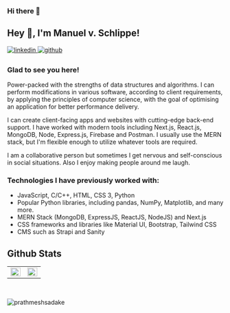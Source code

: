 ### Hi there 👋

## Hey 👋, I'm Manuel v. Schlippe!  
  

<a href="https://www.linkedin.com/in/manuel-v-schlippe-5979231a2/" target="_blank">
<img src=https://img.shields.io/badge/linkedin-%231E77B5.svg?&style=for-the-badge&logo=linkedin&logoColor=white alt=linkedin style="margin-bottom: 5px;" />
</a>
<a href="https://github.com/Manolo1987" target="_blank">
<img src=https://img.shields.io/badge/github-%2324292e.svg?&style=for-the-badge&logo=github&logoColor=white alt=github style="margin-bottom: 5px;" />
</a>
  
### Glad to see you here!  
Power-packed with the strengths of data structures and algorithms. I can perform modifications in various software, according to client requirements, by applying the principles of computer science, with the goal of optimising an application for better performance delivery.

I can create client-facing apps and websites with cutting-edge back-end support. I have worked with modern tools including Next.js, React.js, MongoDB, Node, Express.js, Firebase and Postman. I usually use the MERN stack, but I'm flexible enough to utilize whatever tools are required.

I am a collaborative person but sometimes I get nervous and self-conscious in social situations. Also I enjoy making people around me laugh.
<br/>


### Technologies I have previously worked with:

- JavaScript, C/C++, HTML, CSS 3, Python
- Popular Python libraries, including pandas, NumPy, Matplotlib, and many more.
- MERN Stack (MongoDB, ExpressJS, ReactJS, NodeJS) and Next.js
- CSS frameworks and libraries like Material UI, Bootstrap, Tailwind CSS
- CMS such as Strapi and Sanity


## Github Stats  
<table><tr><td valign="top" width="50%">

<img src="https://github-readme-stats.vercel.app/api?username=prathmeshsadake&show_icons=true&count_private=true&hide_border=true" align="left" style="width: 100%" />

</td><td valign="top" width="50%">

<img src="https://github-readme-stats.vercel.app/api/top-langs/?username=prathmeshsadake&hide_border=true&layout=compact&langs_count=6" align="left" style="width: 100%" />

</td></tr></table>  

<br/>  

<!-- <p align="center"> <img alt="Activity" src="https://activity-graph.herokuapp.com/graph?username=prathmeshsadake&theme=react-dark" /> </p> -->

<p><img align="center" src="https://github-readme-streak-stats.herokuapp.com/?user=prathmeshsadake" alt="prathmeshsadake" /></p>

